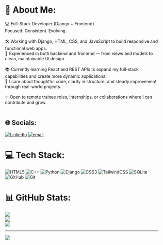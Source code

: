 # 💫 About Me:
💻 Full-Stack Developer (Django + Frontend)<br>Focused. Consistent. Evolving.<br><br>🛠️ Working with Django, HTML, CSS, and JavaScript to build responsive and functional web apps.<br>🔁 Experienced in both backend and frontend — from views and models to clean, maintainable UI design.<br><br>📚 Currently learning React and REST APIs to expand my full-stack capabilities and create more dynamic applications.<br>🧠 I care about thoughtful code, clarity in structure, and steady improvement through real-world projects.<br><br>✨ Open to remote trainee roles, internships, or collaborations where I can contribute and grow.<br><br>


## 🌐 Socials:
[![LinkedIn](https://img.shields.io/badge/LinkedIn-%230077B5.svg?logo=linkedin&logoColor=white)](https://linkedin.com/in/www.linkedin.com/in/sidra-ahmed-ab3088344) [![email](https://img.shields.io/badge/Email-D14836?logo=gmail&logoColor=white)](mailto:sidraahmed4477@gmail.com) 

# 💻 Tech Stack:
![HTML5](https://img.shields.io/badge/html5-%23E34F26.svg?style=for-the-badge&logo=html5&logoColor=white)
![C++](https://img.shields.io/badge/c++-%2300599C.svg?style=for-the-badge&logo=c%2B%2B&logoColor=white)
![Python](https://img.shields.io/badge/python-3670A0?style=for-the-badge&logo=python&logoColor=ffdd54)
![Django](https://img.shields.io/badge/Django-%23092E20.svg?style=for-the-badge&logo=django&logoColor=white)
![CSS3](https://img.shields.io/badge/css3-%231572B6.svg?style=for-the-badge&logo=css3&logoColor=white)
![TailwindCSS](https://img.shields.io/badge/tailwindcss-%2338B2AC.svg?style=for-the-badge&logo=tailwind-css&logoColor=white)
![SQLite](https://img.shields.io/badge/sqlite-%2307405e.svg?style=for-the-badge&logo=sqlite&logoColor=white)
![GitHub](https://img.shields.io/badge/github-%23121011.svg?style=for-the-badge&logo=github&logoColor=white)
![Git](https://img.shields.io/badge/git-%23F05033.svg?style=for-the-badge&logo=git&logoColor=white)


# 📊 GitHub Stats:
![](https://github-readme-stats.vercel.app/api?username=sidra976&theme=dark&hide_border=false&include_all_commits=false&count_private=false)<br/>
![](https://nirzak-streak-stats.vercel.app/?user=sidra976&theme=dark&hide_border=false)<br/>
![](https://github-readme-stats.vercel.app/api/top-langs/?username=sidra976&theme=dark&hide_border=false&include_all_commits=false&count_private=false&layout=compact)

---
[![](https://visitcount.itsvg.in/api?id=sidra976&icon=0&color=0)](https://visitcount.itsvg.in)

<!-- Proudly created with GPRM ( https://gprm.itsvg.in ) -->
